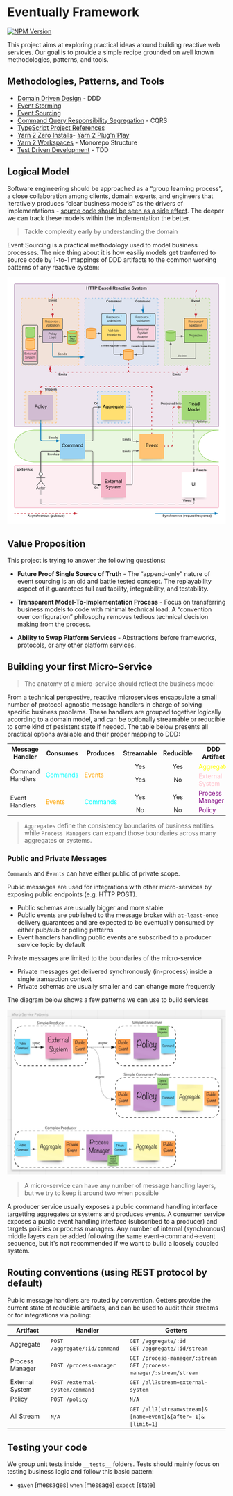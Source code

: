 # Eventually Framework

[![NPM Version](https://img.shields.io/npm/v/@rotorsoft/eventually.svg)](https://www.npmjs.com/package/@rotorsoft/eventually)

This project aims at exploring practical ideas around building reactive web services. Our goal is to provide a simple recipe grounded on well known methodologies, patterns, and tools.

## Methodologies, Patterns, and Tools

- [Domain Driven Design](https://martinfowler.com/bliki/DomainDrivenDesign.html) - DDD
- [Event Storming](https://www.eventstorming.com/)
- [Event Sourcing](https://martinfowler.com/eaaDev/EventSourcing.html)
- [Command Query Responsibility Segregation](https://martinfowler.com/bliki/CQRS.html) - CQRS
- [TypeScript Project References](https://www.typescriptlang.org/docs/handbook/project-references.html)
- [Yarn 2 Zero Installs](https://yarnpkg.com/features/zero-installs)- [Yarn 2 Plug'n'Play](https://yarnpkg.com/features/pnp)
- [Yarn 2 Workspaces](https://yarnpkg.com/features/workspaces) - Monorepo Structure
- [Test Driven Development](https://martinfowler.com/bliki/TestDrivenDevelopment.html) - TDD

## Logical Model

Software engineering should be approached as a “group learning process”, a close collaboration among clients, domain experts, and engineers that iteratively produces “clear business models” as the drivers of implementations - [source code should be seen as a side effect](https://www.lambdabytes.io/posts/selearning/). The deeper we can track these models within the implementation the better.

> Tackle complexity early by understanding the domain

Event Sourcing is a practical methodology used to model business processes. The nice thing about it is how easiliy models get tranferred to source code by 1-to-1 mappings of DDD artifacts to the common working patterns of any reactive system:

![Logical Model](./assets/flow.png)

## Value Proposition

This project is trying to answer the following questions:

- **Future Proof Single Source of Truth** - The “append-only” nature of event sourcing is an old and battle tested concept. The replayability aspect of it guarantees full auditability, integrability, and testability.

- **Transparent Model-To-Implementation Process** - Focus on transferring business models to code with minimal technical load. A “convention over configuration” philosophy removes tedious technical decision making from the process.

- **Ability to Swap Platform Services** - Abstractions before frameworks, protocols, or any other platform services.

## Building your first Micro-Service

> The anatomy of a micro-service should reflect the business model

From a technical perspective, reactive microservices encapsulate a small number of protocol-agnostic message handlers in charge of solving specific business problems. These handlers are grouped together logically according to a domain model, and can be optionally streamable or reducible to some kind of pesistent state if needed. The table below presents all practical options available and their proper mapping to DDD:

<table>
    <tr>
        <th>Message Handler</th>
        <th>Consumes</th>
        <th>Produces</th>
        <th style="text-align:center">Streamable</th>
        <th style="text-align:center">Reducible</th>
        <th>DDD Artifact</th>
    </tr>
    <tr>
        <td rowspan="2">Command Handlers</td>
        <td rowspan="2" style="color:cyan">Commands</td>
        <td rowspan="2" style="color:orange">Events</td>
        <td style="text-align:center">Yes</td>
        <td style="text-align:center">Yes</td>
        <td style="color:yellow">Aggregate</td>
    </tr>
    <tr>
        <td style="text-align:center">Yes</td>
        <td style="text-align:center">No</td>
        <td style="color:pink">External System</td>
    </tr>
    <tr>
        <td rowspan="2">Event Handlers</td>
        <td rowspan="2" style="color:orange">Events</td>
        <td rowspan="2" style="color:cyan">Commands</td>
        <td style="text-align:center">Yes</td>
        <td style="text-align:center">Yes</td>
        <td style="color:purple">Process Manager</td>
    </tr>
    </tr>
        <td style="text-align:center">No</td>
        <td style="text-align:center">No</td>
        <td style="color:purple">Policy</td>
    </tr>
</table>

> `Aggregates` define the consistency boundaries of business entities while `Process Managers` can expand those boundaries across many aggregates or systems.

### Public and Private Messages

`Commands` and `Events` can have either public of private scope.

Public messages are used for integrations with other micro-services by exposing public endpoints (e.g. HTTP POST).

- Public schemas are usually bigger and more stable
- Public events are published to the message broker with `at-least-once` delivery guarantees and are expected to be eventually consumed by either pub/sub or polling patterns
- Event handlers handling public events are subscribed to a producer service topic by default

Private messages are limited to the boundaries of the micro-service

- Private messages get delivered synchronously (in-process) inside a single transaction context
- Private schemas are usually smaller and can change more frequently

The diagram below shows a few patterns we can use to build services

![Service Patterns](./assets/patterns.jpg)

> A micro-service can have any number of message handling layers, but we try to keep it around two when possible

A producer service usually exposes a public command handling interface targetting aggregates or systems and produces events. A consumer service exposes a public event handling interface (subscribed to a producer) and targets policies or process managers. Any number of internal (synchronous) middle layers can be added following the same event->command->event sequence, but it's not recommended if we want to build a loosely coupled system.

## Routing conventions (using REST protocol by default)

Public message handlers are routed by convention. Getters provide the current state of reducible artifacts, and can be used to audit their streams or for integrations via polling:

| Artifact        | Handler                         | Getters                                                                  |
| --------------- | ------------------------------- | ------------------------------------------------------------------------ |
| Aggregate       | `POST /aggregate/:id/command`   | `GET /aggregate/:id`<br/>`GET /aggregate/:id/stream`                     |
| Process Manager | `POST /process-manager`         | `GET /process-manager/:stream`<br/>`GET /process-manager/:stream/stream` |
| External System | `POST /external-system/command` | `GET /all?stream=external-system`                                        |
| Policy          | `POST /policy`                  | `N/A`                                                                    |
| All Stream      | `N/A`                           | `GET /all?[stream=stream]&[name=event]&[after=-1]&[limit=1]`             |

## Testing your code

We group unit tests inside `__tests__` folders. Tests should mainly focus on testing business logic and follow this basic pattern:

- `given` [messages] `when` [message] `expect` [state]
